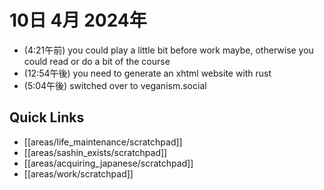 # 10日 4月 2024年
- (4:21午前) you could play a little bit before work maybe, otherwise you could read or do a bit of the course
- (12:54午後) you need to generate an xhtml website with rust
- (5:04午後) switched over to veganism.social




## Quick Links
- [[areas/life_maintenance/scratchpad]]
- [[areas/sashin_exists/scratchpad]]
- [[areas/acquiring_japanese/scratchpad]]
- [[areas/work/scratchpad]]
